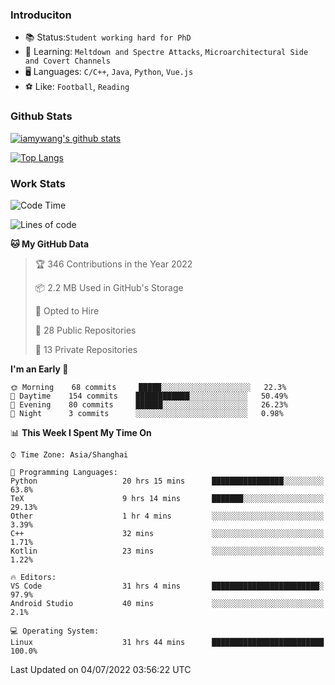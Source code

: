 ### Introduciton

- 📚 Status:`Student working hard for PhD`
- 🔎 Learning: `Meltdown and Spectre Attacks`, `Microarchitectural Side and Covert Channels`
- 🖥️ Languages: `C/C++`, `Java`, `Python`, `Vue.js`
- ⚽ Like: `Football`, `Reading`

### Github Stats

[![iamywang's github stats](https://github-readme-stats.vercel.app/api?username=iamywang&count_private=true&show_icons=true)]()

[![Top Langs](https://github-readme-stats.vercel.app/api/top-langs/?username=iamywang&layout=compact)]()

### Work Stats

<!--START_SECTION:waka-->
![Code Time](http://img.shields.io/badge/Code%20Time-496%20hrs%2030%20mins-blue)

![Lines of code](https://img.shields.io/badge/From%20Hello%20World%20I%27ve%20Written--38%20Thousand%20lines%20of%20code-blue)

**🐱 My GitHub Data** 

> 🏆 346 Contributions in the Year 2022
 > 
> 📦 2.2 MB Used in GitHub's Storage 
 > 
> 💼 Opted to Hire
 > 
> 📜 28 Public Repositories 
 > 
> 🔑 13 Private Repositories  
 > 
**I'm an Early 🐤** 

```text
🌞 Morning    68 commits     █████░░░░░░░░░░░░░░░░░░░░   22.3% 
🌆 Daytime    154 commits    ████████████░░░░░░░░░░░░░   50.49% 
🌃 Evening    80 commits     ██████░░░░░░░░░░░░░░░░░░░   26.23% 
🌙 Night      3 commits      ░░░░░░░░░░░░░░░░░░░░░░░░░   0.98%

```


📊 **This Week I Spent My Time On** 

```text
⌚︎ Time Zone: Asia/Shanghai

💬 Programming Languages: 
Python                   20 hrs 15 mins      ████████████████░░░░░░░░░   63.8% 
TeX                      9 hrs 14 mins       ███████░░░░░░░░░░░░░░░░░░   29.13% 
Other                    1 hr 4 mins         ░░░░░░░░░░░░░░░░░░░░░░░░░   3.39% 
C++                      32 mins             ░░░░░░░░░░░░░░░░░░░░░░░░░   1.71% 
Kotlin                   23 mins             ░░░░░░░░░░░░░░░░░░░░░░░░░   1.22%

🔥 Editors: 
VS Code                  31 hrs 4 mins       ████████████████████████░   97.9% 
Android Studio           40 mins             ░░░░░░░░░░░░░░░░░░░░░░░░░   2.1%

💻 Operating System: 
Linux                    31 hrs 44 mins      █████████████████████████   100.0%

```


 Last Updated on 04/07/2022 03:56:22 UTC
<!--END_SECTION:waka-->
